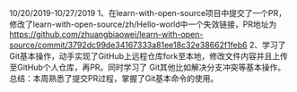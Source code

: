 10/20/2019-10/27/2019
1、在learn-with-open-source项目中提交了一个PR，修改了learn-with-open-source/zh/Hello-world中一个失效链接，PR地址为
https://github.com/zhuangbiaowei/learn-with-open-source/commit/3792dc99de34167333a81ee18c32e38662f1feb6
2、学习了Git基本操作，动手实现了GitHub上远程仓库fork至本地，修改文件内容并且上传至GitHub个人仓库，再PR。同时学习了
Git其他比如解决分支冲突等基本操作。
总结：本周熟悉了提交PR过程，掌握了Git基本命令的使用。 
